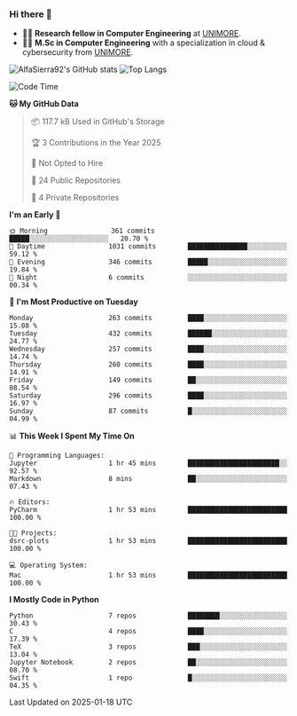### Hi there 👋
- 👨‍💻 **Research fellow in Computer Engineering** at [UNIMORE](https://international.unimore.it/).
- 👨‍🎓 **M.Sc in Computer Engineering** with a specialization in cloud & cybersecurity from [UNIMORE](https://international.unimore.it/).


![AlfaSierra92's GitHub stats](https://github-readme-stats.vercel.app/api?username=AlfaSierra92&theme=nord)
![Top Langs](https://github-readme-stats.vercel.app/api/top-langs/?username=AlfaSierra92&theme=nord&layout=compact)

<!--START_SECTION:waka-->
![Code Time](http://img.shields.io/badge/Code%20Time-213%20hrs%2011%20mins-blue)

**🐱 My GitHub Data** 

> 📦 117.7 kB Used in GitHub's Storage 
 > 
> 🏆 3 Contributions in the Year 2025
 > 
> 🚫 Not Opted to Hire
 > 
> 📜 24 Public Repositories 
 > 
> 🔑 4 Private Repositories 
 > 
**I'm an Early 🐤** 

```text
🌞 Morning                361 commits         █████░░░░░░░░░░░░░░░░░░░░   20.70 % 
🌆 Daytime                1031 commits        ███████████████░░░░░░░░░░   59.12 % 
🌃 Evening                346 commits         █████░░░░░░░░░░░░░░░░░░░░   19.84 % 
🌙 Night                  6 commits           ░░░░░░░░░░░░░░░░░░░░░░░░░   00.34 % 
```
📅 **I'm Most Productive on Tuesday** 

```text
Monday                   263 commits         ████░░░░░░░░░░░░░░░░░░░░░   15.08 % 
Tuesday                  432 commits         ██████░░░░░░░░░░░░░░░░░░░   24.77 % 
Wednesday                257 commits         ████░░░░░░░░░░░░░░░░░░░░░   14.74 % 
Thursday                 260 commits         ████░░░░░░░░░░░░░░░░░░░░░   14.91 % 
Friday                   149 commits         ██░░░░░░░░░░░░░░░░░░░░░░░   08.54 % 
Saturday                 296 commits         ████░░░░░░░░░░░░░░░░░░░░░   16.97 % 
Sunday                   87 commits          █░░░░░░░░░░░░░░░░░░░░░░░░   04.99 % 
```


📊 **This Week I Spent My Time On** 

```text
💬 Programming Languages: 
Jupyter                  1 hr 45 mins        ███████████████████████░░   92.57 % 
Markdown                 8 mins              ██░░░░░░░░░░░░░░░░░░░░░░░   07.43 % 

🔥 Editors: 
PyCharm                  1 hr 53 mins        █████████████████████████   100.00 % 

🐱‍💻 Projects: 
dsrc-plots               1 hr 53 mins        █████████████████████████   100.00 % 

💻 Operating System: 
Mac                      1 hr 53 mins        █████████████████████████   100.00 % 
```

**I Mostly Code in Python** 

```text
Python                   7 repos             ████████░░░░░░░░░░░░░░░░░   30.43 % 
C                        4 repos             ████░░░░░░░░░░░░░░░░░░░░░   17.39 % 
TeX                      3 repos             ███░░░░░░░░░░░░░░░░░░░░░░   13.04 % 
Jupyter Notebook         2 repos             ██░░░░░░░░░░░░░░░░░░░░░░░   08.70 % 
Swift                    1 repo              █░░░░░░░░░░░░░░░░░░░░░░░░   04.35 % 
```




 Last Updated on 2025-01-18 UTC
<!--END_SECTION:waka-->

<!--
**AlfaSierra92/AlfaSierra92** is a ✨ _special_ ✨ repository because its `README.md` (this file) appears on your GitHub profile.

Here are some ideas to get you started:

- 🔭 I’m currently working on ...
- 🌱 I’m currently learning ...
- 👯 I’m looking to collaborate on ...
- 🤔 I’m looking for help with ...
- 💬 Ask me about ...
- 📫 How to reach me: ...
- 😄 Pronouns: ...
- ⚡ Fun fact: ...
-->

